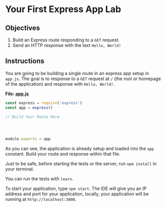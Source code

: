 # Your First Express App Lab

## Objectives

1. Build an Express route responding to a `GET` request.
2. Send an HTTP response with the text `Hello, World!`

## Instructions

You are going to be building a single route in an express app setup in `app.js`. The goal is to response to a `GET` request at `/` (the root or homepage of the application) and response with `Hello, World!`.

**File: [app.js]()**
```js
const express = require('express')
const app = express()

// Build Your Route Here




module.exports = app
```

As you can see, the application is already setup and loaded into the `app` constant. Build your route and response within that file.

Just to be safe, before starting the tests or the server, run `npm install` in your terminal.

You can run the tests with `learn`.

To start your application, type `npm start`. The IDE will give you an IP address and port for your application, locally, your application will be running at `http://localhost:3000`.
